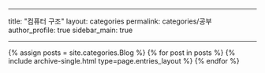  ---
  title: "컴퓨터 구조"
  layout: categories
  permalink: categories/공부
  author_profile: true
  sidebar_main: true  
  
  ---
  
  {% assign posts = site.categories.Blog %}
  {% for post in posts %} {% include archive-single.html type=page.entries_layout %} {% endfor %}
